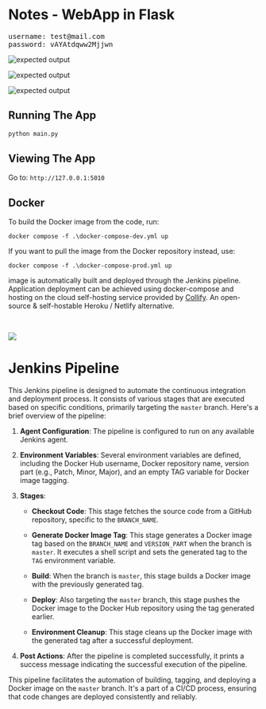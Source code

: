# Notes - WebApp in Flask

<pre>
username: test@mail.com
password: vAYAtdqww2Mjjwn
</pre>

![expected output](https://i.imgur.com/NnkwjdM.png)

![expected output](https://i.imgur.com/HAAwOoX.png)

![expected output](https://i.imgur.com/9rFOYze.png)
<br/>

## Running The App

```bash
python main.py
```

## Viewing The App

Go to:
`http://127.0.0.1:5010`

## Docker

To build the Docker image from the code, run:

```
docker compose -f .\docker-compose-dev.yml up
```

If you want to pull the image from the Docker repository instead, use:

```
docker compose -f .\docker-compose-prod.yml up
```

image is automatically built and deployed through the Jenkins pipeline.
Application deployment can be achieved using docker-compose and hosting on the cloud self-hosting service provided by [Collify](https://coolify.io/). An open-source & self-hostable Heroku / Netlify alternative.

<br/>

![](https://i.imgur.com/WVvnWzi.png)

# Jenkins Pipeline

This Jenkins pipeline is designed to automate the continuous integration and deployment process. It consists of various stages that are executed based on specific conditions, primarily targeting the `master` branch. Here's a brief overview of the pipeline:

1. **Agent Configuration**: The pipeline is configured to run on any available Jenkins agent.

2. **Environment Variables**: Several environment variables are defined, including the Docker Hub username, Docker repository name, version part (e.g., Patch, Minor, Major), and an empty TAG variable for Docker image tagging.

3. **Stages**:

   - **Checkout Code**: This stage fetches the source code from a GitHub repository, specific to the `BRANCH_NAME`.

   - **Generate Docker Image Tag**: This stage generates a Docker image tag based on the `BRANCH_NAME` and `VERSION_PART` when the branch is `master`. It executes a shell script and sets the generated tag to the `TAG` environment variable.

   - **Build**: When the branch is `master`, this stage builds a Docker image with the previously generated tag.

   - **Deploy**: Also targeting the `master` branch, this stage pushes the Docker image to the Docker Hub repository using the tag generated earlier.

   - **Environment Cleanup**: This stage cleans up the Docker image with the generated tag after a successful deployment.

4. **Post Actions**: After the pipeline is completed successfully, it prints a success message indicating the successful execution of the pipeline.

This pipeline facilitates the automation of building, tagging, and deploying a Docker image on the `master` branch. It's a part of a CI/CD process, ensuring that code changes are deployed consistently and reliably.
